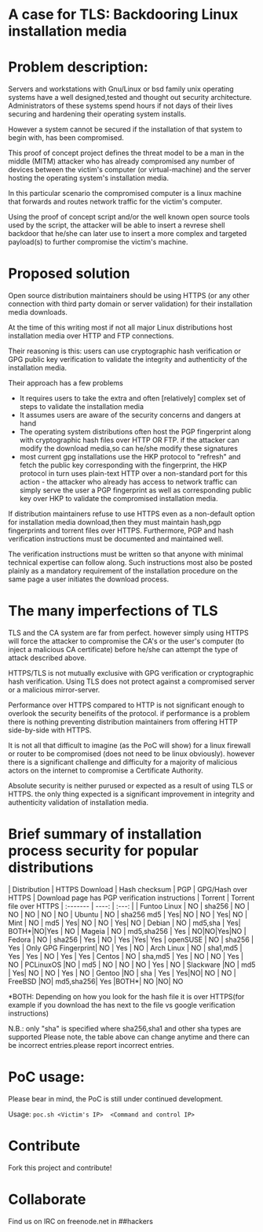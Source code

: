 # A case for TLS: Backdooring Linux installation media

# Problem description:

   Servers and workstations with Gnu/Linux or bsd family unix operating systems have a well designed,tested and thought out security architecture.
   Administrators of these systems spend hours if not days of their lives securing and hardening their operating system installs.

   However a system cannot be secured if the installation of that system to begin with, has been compromised.

   This proof of concept project defines the threat model to be a man in the middle (MITM) attacker who has already compromised
   any number of devices between the victim's computer (or virtual-machine) and the server hosting the operating system's installation media.

   In this particular scenario the compromised computer is a linux machine that forwards and routes network traffic for the victim's computer.

   Using the proof of concept script and/or the well known open source tools used by the script, the attacker will be able to insert a revrese shell
   backdoor that he/she can later use to insert a more complex and targeted payload(s) to further compromise the victim's machine.

# Proposed solution

   Open source distribution maintainers should be using HTTPS (or any other connection with third party domain or server validation) for their installation media downloads.

   At the time of this writing most if not all major Linux distributions host installation media over HTTP and FTP connections.

   Their reasoning is this:
   users can use cryptographic hash verification or GPG public key verification to validate the integrity and authenticity of the installation
   media.

   Their approach has a few problems
   + It requires users to take the extra and often [relatively] complex set of steps to validate the installation media
   + It assumes users are aware of the security concerns and dangers at hand
   + The operating system distributions often host the PGP fingerprint along with cryptographic hash files over HTTP OR FTP.
       if the attacker can modify the download media,so can he/she modify these signatures
   + most current gpg installations use the HKP protocol to "refresh" and fetch the public key corresponding with the fingerprint,
       the HKP protocol in turn uses plain-text HTTP over a non-standard port for this action - the attacker who already has access
       to network traffic can simply serve the user a PGP fingerprint as well as corresponding public key over HKP to validate
       the compromised installation media.
   
   If distribution maintainers refuse to use HTTPS even as a non-default option for installation media download,then they must maintain hash,pgp fingerprints and torrent files
   over HTTPS.
   Furthermore, PGP and hash verification instructions must be documented and maintained well. 
   
   The verification instructions must be written so that anyone with minimal technical expertise can follow along.
   Such instructions most also be posted plainly as a mandatory requirement of the installation procedure on the same page a user initiates the download process.
   
   
# The many imperfections of TLS

   TLS and the CA system are far from perfect. however simply using HTTPS will force the attacker to compromise the CA's or the user's computer
   (to inject a malicious CA  certificate) before he/she can attempt the type of attack described above.

   HTTPS/TLS is not mutually exclusive with GPG verification or cryptographic hash verification.
   Using TLS does not protect against a compromised server or a malicious mirror-server.

   Performance over HTTPS  compared to HTTP is not significant enough to overlook the security beneifits of the protocol.
   if performance is a problem there is nothing preventing distribution maintainers from offering HTTP side-by-side with HTTPS.

   It is not all that difficult to imagine (as the PoC will show) for a linux firewall or router to be compromised (does not need to be linux obviously).
   however there is a significant challenge and difficulty for a majority of malicious actors on the internet to compromise a Certificate Authority.

   Absolute security is neither purused or expected as a result of using TLS or HTTPS. the only thing expected is a significant improvement in integrity
   and authenticity validation  of installation media.


# Brief summary of installation process security for popular distributions

| Distribution     | HTTPS Download | Hash checksum | PGP | GPG/Hash over HTTPS | Download page has PGP verification instructions   | Torrent | Torrent file over HTTPS
| :------- | ----: | :---: |
| Funtoo Linux | NO |  sha256    | NO | NO | NO | NO | NO
| Ubuntu        | NO | sha256 md5 | Yes| NO | NO | Yes| NO
| Mint         | NO | md5        | Yes| NO | NO | Yes| NO
| Debian       | NO | md5,sha    | Yes| BOTH*|NO|Yes | NO
| Mageia       | NO | md5,sha256 | Yes | NO|NO|Yes|NO
| Fedora       | NO | sha256     | Yes | NO | Yes |Yes| Yes
| openSUSE     | NO | sha256     | Yes | Only GPG Fingerprint| NO | Yes | NO
| Arch Linux   | NO | sha1,md5 | Yes | Yes | NO | Yes | Yes
| Centos      | NO | sha,md5 | Yes | NO | NO | Yes | NO
| PCLinuxOS   |NO | md5      | NO | NO | NO | Yes | NO
| Slackware   |NO | md5      | Yes| NO | NO | Yes | NO
| Gentoo      |NO | sha      | Yes | Yes|NO| NO | NO
| FreeBSD     |NO| md5,sha256| Yes |BOTH*| NO |NO| NO


*BOTH: Depending on how you look for the hash file it is over HTTPS(for example if you download the has next to the file vs google verification instructions)

N.B.: only "sha" is specified where sha256,sha1 and other sha types are supported
Please note, the table above can change anytime and there can be incorrect entries.please report incorrect entries.

# PoC usage:

Please bear in mind, the PoC is still under continued development.

Usage: `poc.sh <Victim's IP>  <Command and control IP>`

# Contribute

Fork this project and contribute!

# Collaborate

Find us on IRC on freenode.net in ##hackers

